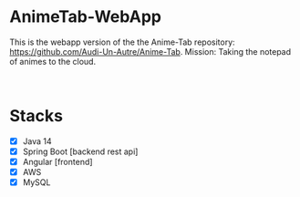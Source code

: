 # AnimeTab-WebApp

This is the webapp version of the the Anime-Tab repository: https://github.com/Audi-Un-Autre/Anime-Tab.
Mission: Taking the notepad of animes to the cloud.

<br />

# Stacks
- [x] Java 14
- [x] Spring Boot    [backend rest api]
- [x] Angular        [frontend]
- [x] AWS
- [x] MySQL
